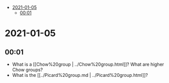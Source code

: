 -   [2021-01-05](#section)
    -   [00:01](#section-1)














2021-01-05
==========

00:01
-----

-   What is a [[Chow%20group | ../Chow%20group.html]]? What are higher Chow groups?
-   What is the [[../Picard%20group.md | ../Picard%20group.html]]?
